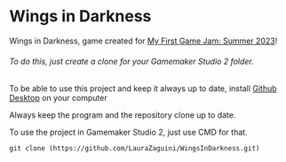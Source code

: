 # Wings in Darkness
Wings in Darkness, game created for [My First Game Jam: Summer 2023](https://itch.io/jam/my-first-game-jam-summer-2023)!

###### To do this, just create a clone for your Gamemaker Studio 2 folder.

To be able to use this project and keep it always up to date, install [Github Desktop](https://desktop.github.com/) on your computer

Always keep the program and the repository clone up to date.

To use the project in Gamemaker Studio 2, just use CMD for that.

```
git clone (https://github.com/LauraZaguini/WingsInDarkness.git)
```

